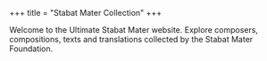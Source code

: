 +++
title = "Stabat Mater Collection"
+++

Welcome to the Ultimate Stabat Mater website. Explore composers, compositions, texts and translations collected by the Stabat Mater Foundation.
